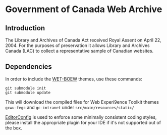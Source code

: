 # Government of Canada Web Archive

## Introduction

The Library and Archives of Canada Act received Royal Assent on April 22, 2004. For the purposes of preservation it allows Library and Archives Canada (LAC) to collect a representative sample of Canadian websites. 


## Dependencies

In order to include the [WET-BOEW](http://wet-boew.github.io) themes, use these commands:

    git submodule init
    git submodule update
    
This will download the compiled files for Web Experi9ence Toolkit themes `gcwu-fegc` and `gc-intranet` under `src/main/resources/static/`


[EditorConfig](http://editorconfig.org/) is used to enforce some minimally consistent coding styles, please install the appropriate plugin for your IDE if it's not supported out of the box.